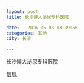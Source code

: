 ```yaml
--- 
layout: post 
title: 长沙博大泌尿专科医院

date:   2016-05-03 13:39:56 
categories: 其他  
city: 长沙
  
--- 
```

   
长沙博大泌尿专科医院

信息

